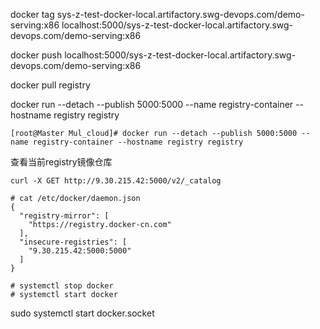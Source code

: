 docker tag sys-z-test-docker-local.artifactory.swg-devops.com/demo-serving:x86 localhost:5000/sys-z-test-docker-local.artifactory.swg-devops.com/demo-serving:x86

docker push localhost:5000/sys-z-test-docker-local.artifactory.swg-devops.com/demo-serving:x86



docker pull registry



docker run --detach --publish 5000:5000 --name registry-container --hostname registry registry
```
[root@Master Mul_cloud]# docker run --detach --publish 5000:5000 --name registry-container --hostname registry registry
```

查看当前registry镜像仓库
```
curl -X GET http://9.30.215.42:5000/v2/_catalog
```

```
# cat /etc/docker/daemon.json
{
  "registry-mirror": [
    "https://registry.docker-cn.com"
  ],
  "insecure-registries": [
    "9.30.215.42:5000:5000"
  ]
}
```

```
# systemctl stop docker
# systemctl start docker
```
sudo systemctl start docker.socket